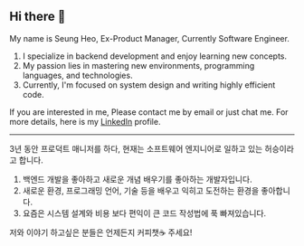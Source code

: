 ## Hi there 👋
My name is Seung Heo, Ex-Product Manager, Currently Software Engineer.

1. I specialize in backend development and enjoy learning new concepts.
2. My passion lies in mastering new environments, programming languages, and technologies. 
3. Currently, I'm focused on system design and writing highly efficient code.

If you are interested in me, Please contact me by email or just chat me.
For more details, here is my [LinkedIn](https://www.linkedin.com/in/seunghuh/) profile.

-----

3년 동안 프로덕트 매니저를 하다, 현재는 소프트웨어 엔지니어로 일하고 있는 허승이라고 합니다.
1. 백엔드 개발을 좋아하고 새로운 개념 배우기를 좋아하는 개발자입니다.
2. 새로운 환경, 프로그래밍 언어, 기술 등을 배우고 익히고 도전하는 환경을 좋아합니다.
3. 요즘은 시스템 설계와 비용 보다 편익이 큰 코드 작성법에 푹 빠져있습니다.

저와 이야기 하고싶은 분들은 언제든지 커피챗☕️ 주세요!
